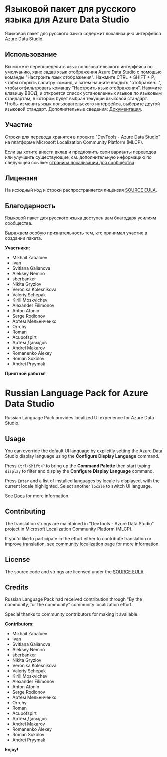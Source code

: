 # Языковой пакет для русского языка для Azure Data Studio

Языковой пакет для русского языка содержит локализацию интерфейса Azure Data Studio.

## Использование

Вы можете переопределить язык пользовательского интерфейса по умолчанию, явно задав язык отображения Azure Data Studio с помощью команды "Настроить язык отображения".
Нажмите CTRL + SHIFT + P, чтобы открыть палитру команд, а затем начните вводить "отображен…", чтобы отфильтровать команду "Настроить язык отображения". Нажмите клавишу ВВОД, и откроется список установленных языков по языковым стандартам, в котором будет выбран текущий языковой стандарт. Чтобы изменить язык пользовательского интерфейса, выберите другой языковой стандарт.
Дополнительные сведения: [Документация](https://go.microsoft.com/fwlink/?LinkId=761051).

## Участие

Строки для перевода хранятся в проекте "DevTools - Azure Data Studio" на платформе Microsoft Localization Community Platform (MLCP).

Если вы хотите внести вклад и предложить свои варианты переводов или улучшить существующие, см. дополнительную информацию по следующей ссылке: [страница локализации для сообщества](https://aka.ms/vscodeloc)

## Лицензия

На исходный код и строки распространяется лицензия [SOURCE EULA](https://github.com/Microsoft/azuredatastudio/blob/master/LICENSE.txt).

## Благодарность

Языковой пакет для русского языка доступен вам благодаря усилиям сообщества.

Выражаем особую признательность тем, кто принимал участие в создании пакета.

**Участники:**

* Mikhail Zabaluev
* Ivan
* Svitlana Galianova
* Aleksey Nemiro
* sberbanker
* Nikita Gryzlov
* Veronika Kolesnikova
* Valeriy Schepak
* Kirill Moskvichev
* Alexander Filimonov
* Anton Afonin
* Serge Rodionov
* Артем Мельниченко
* Orrchy
* Roman
* Acupofspirt
* Артём Давыдов
* Andrei Makarov
* Romanenko Alexey
* Roman Sokolov
* Andrei Pryymak

**Приятной работы!**

# Russian Language Pack for Azure Data Studio

Russian Language Pack provides localized UI experience for Azure Data Studio.

## Usage

You can override the default UI language by explicitly setting the Azure Data Studio display language using the **Configure Display Language** command.

Press `Ctrl+Shift+P` to bring up the **Command Palette** then start typing `display` to filter and display the **Configure Display Language** command.

Press `Enter` and a list of installed languages by locale is displayed, with the current locale highlighted. Select another `locale` to switch UI language.

See [Docs](https://go.microsoft.com/fwlink/?LinkId=761051) for more information.

## Contributing

The translation strings are maintained in "DevTools - Azure Data Studio" project in Microsoft Localization Community Platform (MLCP).

If you'd like to participate in the effort either to contribute translation or improve translation, see [community localization page](https://aka.ms/vscodeloc) for more information.

## License

The source code and strings are licensed under the [SOURCE EULA](https://github.com/Microsoft/azuredatastudio/blob/master/LICENSE.txt).

## Credits

Russian Language Pack had received contribution through "By the community, for the community" community localization effort.

Special thanks to community contributors for making it available.

**Contributors:**

* Mikhail Zabaluev
* Ivan
* Svitlana Galianova
* Aleksey Nemiro
* sberbanker
* Nikita Gryzlov
* Veronika Kolesnikova
* Valeriy Schepak
* Kirill Moskvichev
* Alexander Filimonov
* Anton Afonin
* Serge Rodionov
* Артем Мельниченко
* Orrchy
* Roman
* Acupofspirt
* Артём Давыдов
* Andrei Makarov
* Romanenko Alexey
* Roman Sokolov
* Andrei Pryymak

**Enjoy!**

